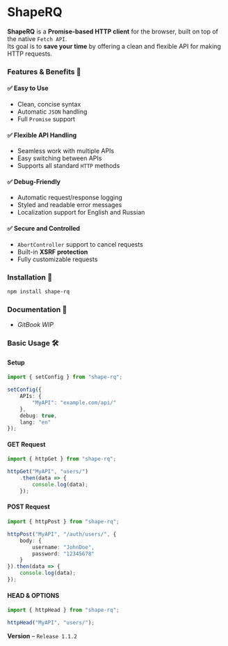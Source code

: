 
# ShapeRQ

**ShapeRQ** is a **Promise-based HTTP client** for the browser, built on top of the native `Fetch API`.  
Its goal is to **save your time** by offering a clean and flexible API for making HTTP requests.

### Features & Benefits 🚀

#### ✅ Easy to Use
- Clean, concise syntax
- Automatic `JSON` handling
- Full `Promise` support

#### ✅ Flexible API Handling
- Seamless work with multiple APIs
- Easy switching between APIs
- Supports all standard `HTTP` methods

#### ✅ Debug-Friendly
- Automatic request/response logging
- Styled and readable error messages
- Localization support for English and Russian

#### ✅ Secure and Controlled
- `AbortController` support to cancel requests
- Built-in **XSRF protection**
- Fully customizable requests

### Installation 💾

```bash
npm install shape-rq
````

### Documentation 🔗

* *GitBook WIP*

### Basic Usage 🛠️

#### Setup

```ts
import { setConfig } from "shape-rq";

setConfig({
    APIs: {
        "MyAPI": "example.com/api/"
    },
    debug: true,
    lang: "en"
});
```

#### GET Request

```ts
import { httpGet } from "shape-rq";

httpGet("MyAPI", "users/")
    .then(data => {
        console.log(data);
    });
```

#### POST Request

```ts
import { httpPost } from "shape-rq";

httpPost("MyAPI", "/auth/users/", {
    body: {
        username: "JohnDoe",
        password: "12345678"
    }
}).then(data => {
    console.log(data);
});
```

#### HEAD & OPTIONS

```ts
import { httpHead } from "shape-rq";

httpHead("MyAPI", "users/");
```
**Version** – `Release 1.1.2`